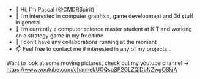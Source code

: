 - 👋 Hi, I’m Pascal (@CMDRSpirit)
- 👀 I’m interested in computer graphics, game development and 3d stuff in general
- 🌱 I’m currently a computer science master student at KIT and working on a strategy game in my free time
- 💞️ I don't have any collaborations running at the moment
- 📫 Feel free to contact me if interested in any of my projects...

Want to look at some moving pictures, check out my youtube channel -> https://www.youtube.com/channel/UCQsqSP2GLZQjDbNZwgOSkjA

<!---
CMDRSpirit/CMDRSpirit is a ✨ special ✨ repository because its `README.md` (this file) appears on your GitHub profile.
You can click the Preview link to take a look at your changes.
--->
